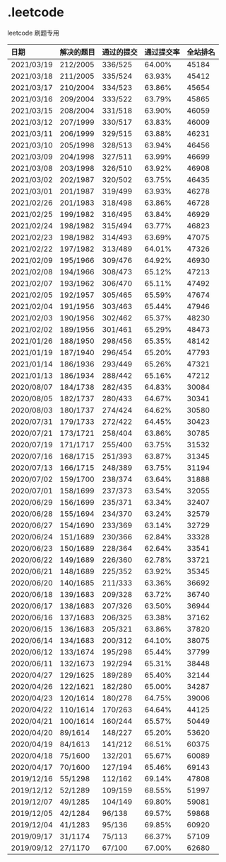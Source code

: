 # .leetcode

leetcode 刷题专用

|日期|解决的题目|通过的提交|通过提交率|全站排名|
|:---------|:------|:-----|:-----|:----|
|2021/03/19|212/2005|336/525|64.00%|45184|
|2021/03/18|211/2005|335/524|63.93%|45412|
|2021/03/17|210/2004|334/523|63.86%|45654|
|2021/03/16|209/2004|333/522|63.79%|45865|
|2021/03/15|208/2004|331/518|63.90%|46059|
|2021/03/12|207/1999|330/517|63.83%|46009|
|2021/03/11|206/1999|329/515|63.88%|46231|
|2021/03/10|205/1998|328/513|63.94%|46456|
|2021/03/09|204/1998|327/511|63.99%|46699|
|2021/03/08|203/1998|326/510|63.92%|46908|
|2021/03/02|202/1987|320/502|63.75%|46435|
|2021/03/01|201/1987|319/499|63.93%|46278|
|2021/02/26|201/1983|318/498|63.86%|46728|
|2021/02/25|199/1982|316/495|63.84%|46929|
|2021/02/24|198/1982|315/494|63.77%|46823|
|2021/02/23|198/1982|314/493|63.69%|47075|
|2021/02/22|197/1982|313/489|64.01%|47326|
|2021/02/09|195/1966|309/476|64.92%|46930|
|2021/02/08|194/1966|308/473|65.12%|47213|
|2021/02/07|193/1962|306/470|65.11%|47492|
|2021/02/05|192/1957|305/465|65.59%|47674|
|2021/02/04|191/1956|303/463|65.44%|47946|
|2021/02/03|190/1956|302/462|65.37%|48230|
|2021/02/02|189/1956|301/461|65.29%|48473|
|2021/01/26|188/1950|298/456|65.35%|48142|
|2021/01/19|187/1940|296/454|65.20%|47793|
|2021/01/14|186/1936|293/449|65.26%|47321|
|2021/01/13|186/1934|288/442|65.16%|47212|
|2020/08/07|184/1738|282/435|64.83%|30084|
|2020/08/05|182/1737|280/433|64.67%|30341|
|2020/08/03|180/1737|274/424|64.62%|30580|
|2020/07/31|179/1733|272/422|64.45%|30423|
|2020/07/21|173/1721|258/404|63.86%|30785|
|2020/07/19|171/1717|255/400|63.75%|31532|
|2020/07/16|168/1715|251/393|63.87%|31345|
|2020/07/13|166/1715|248/389|63.75%|31194|
|2020/07/02|159/1700|238/374|63.64%|31888|
|2020/07/01|158/1699|237/373|63.54%|32055|
|2020/06/29|156/1699|235/371|63.34%|32407|
|2020/06/28|155/1694|234/370|63.24%|32579|
|2020/06/27|154/1690|233/369|63.14%|32729|
|2020/06/24|151/1689|230/366|62.84%|33328|
|2020/06/23|150/1689|228/364|62.64%|33541|
|2020/06/22|149/1689|226/360|62.78%|33721|
|2020/06/21|148/1689|225/352|63.92%|35345|
|2020/06/20|140/1685|211/333|63.36%|36692|
|2020/06/18|139/1683|209/328|63.72%|36740|
|2020/06/17|138/1683|207/326|63.50%|36944|
|2020/06/16|137/1683|206/325|63.38%|37162|
|2020/06/15|136/1683|205/321|63.86%|37820|
|2020/06/14|134/1683|200/312|64.10%|38075|
|2020/06/12|133/1674|195/298|65.44%|37799|
|2020/06/11|132/1673|192/294|65.31%|38448|
|2020/04/27|129/1625|189/289|65.40%|32144|
|2020/04/26|122/1621|182/280|65.00%|34287|
|2020/04/23|120/1614|180/278|64.75%|39006|
|2020/04/22|110/1614|170/263|64.64%|44125|
|2020/04/21|100/1614|160/244|65.57%|50449|
|2020/04/20|89/1614|148/227|65.20%|53620|
|2020/04/19|84/1613|141/212|66.51%|60375|
|2020/04/18|75/1600|132/201|65.67%|60089|
|2020/04/17|70/1600|127/194|65.46%|69143|
|2019/12/16|55/1298|112/162|69.14%|47808|
|2019/12/12|52/1289|109/159|68.55%|51997|
|2019/12/07|49/1285|104/149|69.80%|59081|
|2019/12/05|42/1284|96/138|69.57%|59868|
|2019/12/04|41/1283|95/136|69.85%|60920|
|2019/09/17|31/1174|75/113|66.37%|57109|
|2019/09/12|27/1170|67/100|67.00%|62680|
